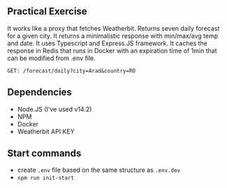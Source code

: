 ## Practical Exercise
It works like a proxy that fetches Weatherbit. Returns seven daily forecast for a given city. 
It returns a minimalistic response with min/max/avg temp and date.
It uses Typescript and Express.JS framework.
It caches the response in Redis that runs in Docker with an expiration time of 1min that can be modified from .env file.

`GET: /forecast/daily?city=Arad&country=RO`

## Dependencies
- Node.JS (I've used v14.2)
- NPM
- Docker
- Weatherbit API KEY

## Start commands
- create `.env` file based on the same structure as `.env.dev`
- `npm run init-start`
